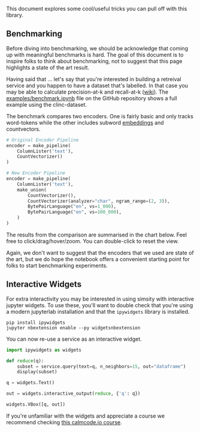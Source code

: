 <script src="https://cdn.jsdelivr.net/npm/vega@5"></script>
<script src="https://cdn.jsdelivr.net/npm/vega-lite@5"></script>
<script src="https://cdn.jsdelivr.net/npm/vega-embed@6"></script>
<script src="https://cdn.jsdelivr.net/gh/koaning/justcharts/justcharts.js"></script>

This document explores some cool/useful tricks you can pull off with this library.

## Benchmarking

Before diving into benchmarking, we should be acknowledge that coming
up with meaningful benchmarks is hard. The goal of this document is to
inspire folks to think about benchmarking, not to suggest that this page
highlights a state of the art result.

Having said that ... let's say that you're interested in building a retreival service and
you happen to have a dataset that's labelled. In that case you may
be able to calculate precision-at-k and recall-at-k ([wiki](https://en.wikipedia.org/wiki/Evaluation_measures_(information_retrieval)#Precision_at_k)). The [examples/benchmark.ipynb]() file on the
GitHub repository shows a full example using the clinc-dataset.

The benchmark compares two encoders. One is fairly basic and only
tracks word-tokens while the other includes subword [embeddings](https://rasahq.github.io/whatlies/api/language/bpemb_lang/) and
countvectors.

```python
# Original Encoder Pipeline
encoder = make_pipeline(
    ColumnLister('text'),
    CountVectorizer()
)

# New Encoder Pipeline
encoder = make_pipeline(
    ColumnLister('text'),
    make_union(
        CountVectorizer(),
        CountVectorizer(analyzer="char", ngram_range=(2, 3)),
        BytePairLanguage("en", vs=1_000),
        BytePairLanguage("en", vs=100_000),
    )
)
```

The results from the comparison are summarised in the chart below.
Feel free to click/drag/hover/zoom. You can double-click to reset the
view.

<vegachart schema-url="../pretty-chart.json"></vegachart>

Again, we don't want to suggest that the encoders that we used are
state of the art, but we do hope the notebook offers a convenient
starting point for folks to start benchmarking experiments.

## Interactive Widgets

For extra interactivity you may be interested in using simsity with
interactive jupyter widgets. To use these, you'll want to double
check that you're using a modern jupyterlab installation and that
the `ipywidgets` library is installed.

```
pip install ipywidgets
jupyter nbextension enable --py widgetsnbextension
```

You can now re-use a service as an interactive widget.

```python
import ipywidgets as widgets

def reduce(q):
    subset = service.query(text=q, n_neighbors=15, out="dataframe")
    display(subset)

q = widgets.Text()

out = widgets.interactive_output(reduce, {'q': q})

widgets.VBox([q, out])
```

If you're unfamiliar with the widgets and appreciate a course we recommend
checking [this calmcode.io course](https://calmcode.io/ipywidgets/introduction.html).
